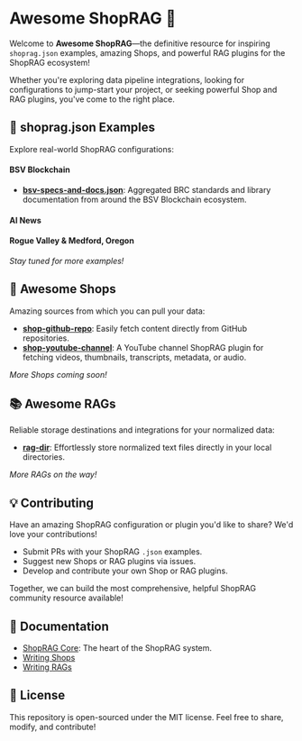 # Awesome ShopRAG 🚀

Welcome to **Awesome ShopRAG**—the definitive resource for inspiring `shoprag.json` examples, amazing Shops, and powerful RAG plugins for the ShopRAG ecosystem!

Whether you're exploring data pipeline integrations, looking for configurations to jump-start your project, or seeking powerful Shop and RAG plugins, you've come to the right place.

## 📜 shoprag.json Examples

Explore real-world ShopRAG configurations:

#### BSV Blockchain
- **[bsv-specs-and-docs.json](./bsv-blockchain/bsv-specs-and-docs.json)**: Aggregated BRC standards and library documentation from around the BSV Blockchain ecosystem.

#### AI News

#### Rogue Valley & Medford, Oregon

_Stay tuned for more examples!_

## 🛒 Awesome Shops

Amazing sources from which you can pull your data:

- [**shop-github-repo**](https://github.com/shoprag/shop-github-repo): Easily fetch content directly from GitHub repositories.
- [**shop-youtube-channel**](https://github.com/shoprag/shop-youtube-channel): A YouTube channel ShopRAG plugin for fetching videos, thumbnails, transcripts, metadata, or audio.

_More Shops coming soon!_

## 📚 Awesome RAGs

Reliable storage destinations and integrations for your normalized data:

- [**rag-dir**](https://github.com/shoprag/rag-dir): Effortlessly store normalized text files directly in your local directories.

_More RAGs on the way!_

## 💡 Contributing

Have an amazing ShopRAG configuration or plugin you'd like to share? We'd love your contributions!

- Submit PRs with your ShopRAG `.json` examples.
- Suggest new Shops or RAG plugins via issues.
- Develop and contribute your own Shop or RAG plugins.

Together, we can build the most comprehensive, helpful ShopRAG community resource available!

## 📖 Documentation

- [ShopRAG Core](https://github.com/shoprag/core): The heart of the ShopRAG system.
- [Writing Shops](https://github.com/shoprag/core/blob/master/SHOP.md)
- [Writing RAGs](https://github.com/shoprag/core/blob/master/RAG.md)

## 📄 License

This repository is open-sourced under the MIT license. Feel free to share, modify, and contribute!
